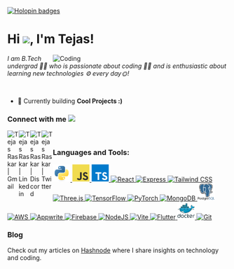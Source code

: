 [![Holopin badges](https://holopin.me/tejasraskar)](https://holopin.io/@tejasraskar)

<h1 align="left">
  Hi <img src="https://github.com/TheDudeThatCode/TheDudeThatCode/blob/master/Assets/Hi.gif" width="29">, I'm Tejas!
</h1>
<img align="right" alt="Coding" width="400" src="https://user-images.githubusercontent.com/118300989/202200904-c80f4d52-84c7-4776-b8f6-231046a3e514.gif">

<p>
  <em>
    I am B.Tech undergrad 👨‍🎓 who is passionate about coding 👨‍💻 and is enthusiastic about learning new technologies ⚙️ every day🌞!
  </em>  
</p>
<br>

- 🌱 Currently building **Cool Projects :)**

<h3 align="left">
  Connect with me
  <img src="https://github.com/TheDudeThatCode/TheDudeThatCode/blob/master/Assets/Handshake.gif" height="32px">
</h3>

<p align="left">
  <a href="mailto:tjsrskr@gmail.com">
    <img align="left" alt="Tejas Raskar | Gmail" width="26px" src="https://upload.wikimedia.org/wikipedia/commons/thumb/7/7e/Gmail_icon_%282020%29.svg/512px-Gmail_icon_%282020%29.svg.png" />
  </a>
  <a href="https://www.linkedin.com/in/tejasraskar/">
    <img align="left" alt="Tejas Raskar | Linkedin" width="26px" src="https://github.com/TheDudeThatCode/TheDudeThatCode/blob/master/Assets/Linkedin.svg" />
  </a>
  <a href="https://www.discord.com/users/tjsrskr">
    <img align="left" alt="Tejas Raskar | Discord" width="26px" src="https://assets-global.website-files.com/6257adef93867e50d84d30e2/636e0a6a49cf127bf92de1e2_icon_clyde_blurple_RGB.png" />
  </a>
  <a href="https://twitter.com/tejasraskar_">
    <img align="left" alt="Tejas Raskar | Twitter" width="26px" src="https://upload.wikimedia.org/wikipedia/commons/thumb/5/53/X_logo_2023_original.svg/300px-X_logo_2023_original.svg.png?20230728155658" />
  </a> &nbsp;&nbsp;
</p>

<h3 align="left">Languages and Tools:</h3>
<p align="left">
  <!-- Languages -->
  <a href="https://www.python.org" target="_blank" rel="noreferrer">
    <img src="https://raw.githubusercontent.com/devicons/devicon/master/icons/python/python-original.svg" alt="Python" width="40" height="40" />
  </a>
  <a href="https://developer.mozilla.org/en-US/docs/Web/JavaScript" target="_blank" rel="noreferrer">
    <img src="https://raw.githubusercontent.com/devicons/devicon/master/icons/javascript/javascript-original.svg" alt="JavaScript" width="40" height="40" />
  </a>
  <a href="https://www.typescriptlang.org/" target="_blank" rel="noreferrer">
    <img src="https://raw.githubusercontent.com/devicons/devicon/master/icons/typescript/typescript-original.svg" alt="TypeScript" width="40" height="40" />
  </a>

  <!-- Frameworks/Libraries -->
  <a href="https://react.dev/" target="_blank" rel="noreferrer">
    <img src="https://icon.icepanel.io/Technology/svg/React.svg" alt="React" width="40" height="40" />
  </a>
  <a href="https://expressjs.com/" target="_blank" rel="noreferrer">
    <img src="https://upload.vectorlogo.zone/logos/expressjs/images/a1b5cb1f-dae7-4971-ab5b-68efce751b0f.svg" alt="Express" width="40" height="40" />
  </a>
  <a href="https://tailwindcss.com/" target="_blank" rel="noreferrer">
    <img src="https://icon.icepanel.io/Technology/svg/Tailwind-CSS.svg" alt="Tailwind CSS" width="40" height="40" />
  </a>
  <a href="https://threejs.org/" target="_blank" rel="noreferrer">
    <img src="https://icon.icepanel.io/Technology/png-shadow-512/Three.js.png" alt="Three.js" width="40" height="40" />
  </a>
  <a href="https://www.tensorflow.org/" target="_blank" rel="noreferrer">
    <img src="https://www.vectorlogo.zone/logos/tensorflow/tensorflow-icon.svg" alt="TensorFlow" width="40" height="40" />
  </a>
  <a href="https://pytorch.org/" target="_blank" rel="noreferrer">
    <img src="https://www.vectorlogo.zone/logos/pytorch/pytorch-icon.svg" alt="PyTorch" width="40" height="40" />
  </a>

  <!-- Databases -->
  <a href="https://www.mongodb.com/" target="_blank" rel="noreferrer">
    <img src="https://www.vectorlogo.zone/logos/mongodb/mongodb-icon.svg" alt="MongoDB" width="40" height="40" />
  </a>
  <a href="https://www.postgresql.org" target="_blank" rel="noreferrer">
    <img src="https://raw.githubusercontent.com/devicons/devicon/master/icons/postgresql/postgresql-original-wordmark.svg" alt="PostgreSQL" width="40" height="40" />
  </a>

  <!-- Cloud Platforms -->
  <a href="https://aws.amazon.com/" target="_blank" rel="noreferrer">
    <img src="https://icon.icepanel.io/Technology/png-shadow-512/AWS.png" alt="AWS" height="40" />
  </a>
  <a href="https://appwrite.io/" target="_blank" rel="noreferrer">
    <img src="https://appwrite.io/assets/logomark/logo.svg" alt="Appwrite" height="40" />
  </a>
  <a href="https://firebase.google.com/" target="_blank" rel="noreferrer">
    <img src="https://www.vectorlogo.zone/logos/firebase/firebase-icon.svg" alt="Firebase" width="40" height="40" />
  </a>

  <!-- Tools -->
  <a href="https://nodejs.org/en" target="_blank" rel="noreferrer">
    <img src="https://www.vectorlogo.zone/logos/nodejs/nodejs-icon.svg" alt="NodeJS" width="40" height="40" />
  </a>
  <a href="https://vite.dev/" target="_blank" rel="noreferrer">
    <img src="https://icon.icepanel.io/Technology/svg/Vite.js.svg" alt="Vite" width="40" height="40" />
  </a>
  <a href="https://flutter.dev" target="_blank" rel="noreferrer">
    <img src="https://www.vectorlogo.zone/logos/flutterio/flutterio-icon.svg" alt="Flutter" width="40" height="40" />
  </a>
  <a href="https://www.docker.com/" target="_blank" rel="noreferrer">
    <img src="https://raw.githubusercontent.com/devicons/devicon/master/icons/docker/docker-original-wordmark.svg" alt="Docker" width="40" height="40" />
  </a>
  <a href="https://git-scm.com/" target="_blank" rel="noreferrer">
    <img src="https://www.vectorlogo.zone/logos/git-scm/git-scm-icon.svg" alt="Git" width="40" height="40" />
  </a>
</p>
<h3 align="left">Blog</h3>
<p>
  Check out my articles on <a href="https://tejasraskar.hashnode.dev/" target="_blank">Hashnode</a> where I share insights on technology and coding.
</p>

